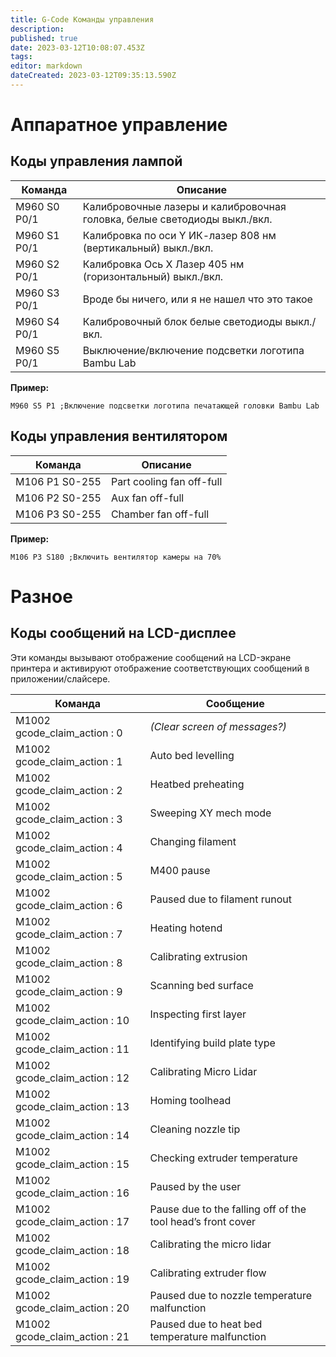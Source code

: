 ```yaml
---
title: G-Code Команды управления
description: 
published: true
date: 2023-03-12T10:08:07.453Z
tags: 
editor: markdown
dateCreated: 2023-03-12T09:35:13.590Z
---
```


# Аппаратное управление

## Коды управления лампой

| Команда | Описание |
| --- | --- |
| M960 S0 P0/1 | Калибровочные лазеры и калибровочная головка, белые светодиоды выкл./вкл. |
| M960 S1 P0/1 | Калибровка по оси Y ИК-лазер 808 нм (вертикальный) выкл./вкл. |
| M960 S2 P0/1 | Калибровка Ось X Лазер 405 нм (горизонтальный) выкл./вкл. |
| M960 S3 P0/1 | Вроде бы ничего, или я не нашел что это такое |
| M960 S4 P0/1 | Калибровочный блок белые светодиоды выкл./вкл. |
| M960 S5 P0/1 | Выключение/включение подсветки логотипа Bambu Lab |

**Пример:**

```gcode
M960 S5 P1 ;Включение подсветки логотипа печатающей головки Bambu Lab
```

## Коды управления вентилятором

| Команда | Описание |
| --- | --- |
| M106 P1 S0-255 | Part cooling fan off-full |
| M106 P2 S0-255 | Aux fan off-full |
| M106 P3 S0-255 | Chamber fan off-full |

**Пример:**

```gcode
M106 P3 S180 ;Включить вентилятор камеры на 70%
```

# Разное

## Коды сообщений на LCD-дисплее

Эти команды вызывают отображение сообщений на LCD-экране принтера и активируют отображение соответствующих сообщений в приложении/слайсере.

| Команда | Сообщение |
| --- | --- |
| M1002 gcode\_claim\_action : 0 | *(Clear screen of messages?)* |
| M1002 gcode\_claim\_action : 1 | Auto bed levelling |
| M1002 gcode\_claim\_action : 2 | Heatbed preheating |
| M1002 gcode\_claim\_action : 3 | Sweeping XY mech mode |
| M1002 gcode\_claim\_action : 4 | Changing filament |
| M1002 gcode\_claim\_action : 5 | M400 pause |
| M1002 gcode\_claim\_action : 6 | Paused due to filament runout |
| M1002 gcode\_claim\_action : 7 | Heating hotend |
| M1002 gcode\_claim\_action : 8 | Calibrating extrusion |
| M1002 gcode\_claim\_action : 9 | Scanning bed surface |
| M1002 gcode\_claim\_action : 10 | Inspecting first layer |
| M1002 gcode\_claim\_action : 11 | Identifying build plate type |
| M1002 gcode\_claim\_action : 12 | Calibrating Micro Lidar |
| M1002 gcode\_claim\_action : 13 | Homing toolhead |
| M1002 gcode\_claim\_action : 14 | Cleaning nozzle tip |
| M1002 gcode\_claim\_action : 15 | Checking extruder temperature |
| M1002 gcode\_claim\_action : 16 | Paused by the user |
| M1002 gcode\_claim\_action : 17 | Pause due to the falling off of the tool head’s front cover |
| M1002 gcode\_claim\_action : 18 | Calibrating the micro lidar |
| M1002 gcode\_claim\_action : 19 | Calibrating extruder flow |
| M1002 gcode\_claim\_action : 20 | Paused due to nozzle temperature malfunction |
| M1002 gcode\_claim\_action : 21 | Paused due to heat bed temperature malfunction |